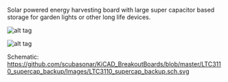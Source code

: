 Solar powered energy harvesting board with large super capacitor based storage for garden lights or other long life devices. 

![alt tag](https://github.com/scubasonar/KiCAD_BreakoutBoards/blob/master/LTC3110_supercap_backup/Images/LTC31100_breakout_top.png)

![alt tag](https://github.com/scubasonar/KiCAD_BreakoutBoards/blob/master/LTC3110_supercap_backup/Images/LTC31100_breakout_bottom.png)

Schematic: https://github.com/scubasonar/KiCAD_BreakoutBoards/blob/master/LTC3110_supercap_backup/Images/LTC3110_supercap_backup.sch.svg
